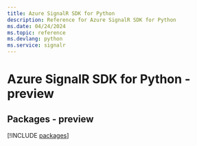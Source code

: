 ```yaml
---
title: Azure SignalR SDK for Python
description: Reference for Azure SignalR SDK for Python
ms.date: 04/24/2024
ms.topic: reference
ms.devlang: python
ms.service: signalr
---
```

# Azure SignalR SDK for Python - preview
## Packages - preview
[!INCLUDE [packages](signalr-index.md)]